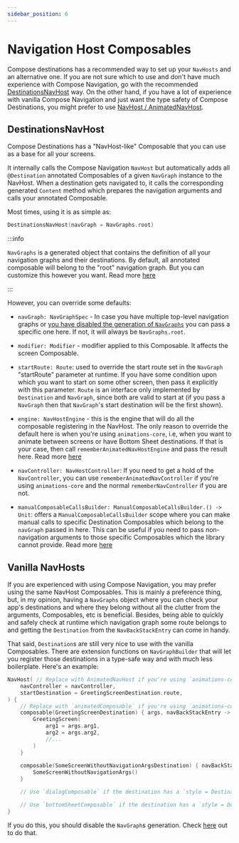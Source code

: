 ```yaml
---
sidebar_position: 6
---
```


# Navigation Host Composables

Compose destinations has a recommended way to set up your `NavHosts` and an alternative one. If you are not sure which to use and don't have much experience with Compose Navigation, go with the recommended [DestinationsNavHost](#DestinationsNavHost) way. On the other hand, if you have a lot of experience with vanilla Compose Navigation and just want the type safety of Compose Destinations, you might prefer to use [NavHost / AnimatedNavHost](#Vanilla-NavHosts).

## DestinationsNavHost 

Compose Destinations has a "NavHost-like" Composable that you can use as a base for all your screens.

It internally calls the Compose Navigation `NavHost` but automatically adds all `@Destination` annotated Composables of a given `NavGraph` instance to the NavHost. When a destination gets navigated to, it calls the corresponding generated `Content` method which prepares the navigation arguments and calls your annotated Composable.

Most times, using it is as simple as:

```kotlin
DestinationsNavHost(navGraph = NavGraphs.root)
```

:::info

`NavGraphs` is a generated object that contains the definition of all your navigation graphs and their destinations. By default, all annotated composable will belong to the "root" navigation graph. But you can customize this however you want. Read more [here](defining-navgraphs)

:::

However, you can override some defaults:

- `navGraph: NavGraphSpec` - In case you have multiple top-level navigation graphs or [you have disabled the generation of `NavGraphs`](defining-navgraphs#manually-defining-navigation-graphs) you can pass a specific one here. If not, it will always be `NavGraphs.root`.

- `modifier: Modifier` - modifier applied to this Composable. It affects the screen Composable.

- `startRoute: Route`: used to override the start route set in the `NavGraph` "startRoute" parameter at runtime. If you have some condition upon which you want to start on some other screen, then pass it explicitly with this parameter. `Route` is an interface only implemented by `Destination` and `NavGraph`, since both are valid to start at (if you pass a `NavGraph` then that `NavGraph`'s start destination will be the first shown).

- `engine: NavHostEngine` - this is the engine that will do all the composable registering in the NavHost. The only reason to override the default here is when you're using `animations-core`, i.e, when you want to animate between screens or have Bottom Sheet destinations. If that is your case, then call `rememberAnimatedNavHostEngine` and pass the result here. Read more [here](styles-and-animations)

- `navController: NavHostController`: If you need to get a hold of the `NavController`, you can use `rememberAnimatedNavController` if you're using `animations-core` and the normal `rememberNavController` if you are not.

- `manualComposableCallsBuilder: ManualComposableCallsBuilder.() -> Unit`: offers a `ManualComposableCallsBuilder` scope where you can
make manual calls to specific Destination Composables which belong to the `navGraph` passed in here. This can be useful if you need to pass non-navigation arguments to those specific Composables which the library cannot provide. Read more [here](destination-arguments/navhost-level-parameters)

## Vanilla NavHosts

If you are experienced with using Compose Navigation, you may prefer using the same NavHost Composables. This is mainly a preference thing, but, in my opinion, having a `NavGraphs` object where you can check your app's destinations and where they belong without all the clutter from the arguments, Composables, etc is beneficial. Besides, being able to quickly and safely check at runtime which navigation graph some route belongs to and getting the `Destination` from the `NavBackStackEntry` can come in handy.

That said, `Destination`s are still very nice to use with the vanilla Composables. There are extension functions on `NavGraphBuilder` that will let you register those destinations in a type-safe way and with much less boilerplate.
Here's an example:

```kotlin
NavHost( // Replace with AnimatedNavHost if you're using `animations-core`
    navController = navController,
    startDestination = GreetingScreenDestination.route,
) {
    // Replace with `animatedComposable` if you're using `animations-core`
    composable(GreetingScreenDestination) { args, navBackStackEntry ->
        GreetingScreen(
            arg1 = args.arg1,
            arg2 = args.arg2,
            //...
        )
    }
    
    composable(SomeScreenWithoutNavigationArgsDestination) { navBackStackEntry -> //no args param if the destination doesn't have them
        SomeScreenWithoutNavigationArgs()
    }

    // Use `dialogComposable` if the destination has a `style = DestinationStyle.Dialog::class` or subclass

    // Use `bottomSheetComposable` if the destination has a `style = DestinationStyle.BottomSheet::class`
}
```

If you do this, you should disable the `NavGraph`s generation. Check [here](defining-navgraphs#manually-defining-navigation-graphs) out to do that.